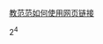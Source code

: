 [教范范如何使用网页链接](https://github.com/Steven-Zhang98/PythonLearningNote/edit/main/Note/Binary.md)

$2^4$
